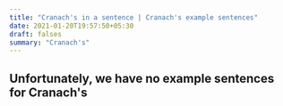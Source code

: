 ```yaml
---
title: "Cranach's in a sentence | Cranach's example sentences"
date: 2021-01-20T19:57:50+05:30
draft: falses
summary: "Cranach's"
---
```

## Unfortunately, we have no example sentences for Cranach's                 
